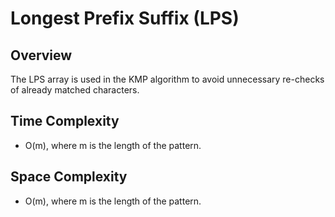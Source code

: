 # Longest Prefix Suffix (LPS)

## Overview
The LPS array is used in the KMP algorithm to avoid unnecessary re-checks of already matched characters.

## Time Complexity
- O(m), where m is the length of the pattern.

## Space Complexity
- O(m), where m is the length of the pattern.
